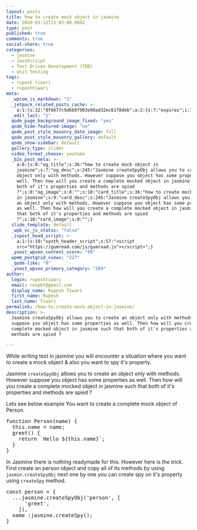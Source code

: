 ```yaml
---
layout: posts
title: how to create mock object in jasmine
date: 2020-03-12T15:03:00.000Z
type: post
published: true
comments: true
social-share: true
categories:
  - jasmine
  - JavaScriipt
  - Test Driven Development (TDD)
  - Unit Testing
tags:
  - rupesh tiwari
  - rupeshtiwari
meta:
  _wpcom_is_markdown: "1"
  _jetpack_related_posts_cache: >-
    a:1:{s:32:"8f6677c9d6b0f903e98ad32ec61f8deb";a:2:{s:7:"expires";i:1611832742;s:7:"payload";a:3:{i:0;a:1:{s:2:"id";i:295;}i:1;a:1:{s:2:"id";i:118;}i:2;a:1:{s:2:"id";i:1163;}}}}
  _edit_last: "1"
  qode_page_background_image_fixed: "yes"
  qode_hide-featured-image: "no"
  qode_post_style_masonry_date_image: full
  qode_post_style_masonry_gallery: default
  qode_show-sidebar: default
  gallery_type: slider
  video_format_choose: youtube
  _b2s_post_meta: >-
    a:6:{s:8:"og_title";s:36:"how to create mock object in
    jasmine";s:7:"og_desc";s:245:"Jasmine createSpyObj allows you to create an
    object only with methods. However suppose you object has some properties as
    well. Then how will you create a complete mocked object in jasmine such that
    both of it's properties and methods are spied
    ?";s:8:"og_image";s:0:"";s:10:"card_title";s:36:"how to create mock object
    in jasmine";s:9:"card_desc";s:245:"Jasmine createSpyObj allows you to create
    an object only with methods. However suppose you object has some properties
    as well. Then how will you create a complete mocked object in jasmine such
    that both of it's properties and methods are spied
    ?";s:10:"card_image";s:0:"";}
  slide_template: default
  _wpb_vc_js_status: "false"
  _inpost_head_script: >-
    a:1:{s:19:"synth_header_script";s:57:"<script
    src="https://gumroad.com/js/gumroad.js"></script>";}
  _yoast_wpseo_content_score: "90"
  wpmm_postgrid_views: "227"
  _qode-like: "0"
  _yoast_wpseo_primary_category: "289"
author:
  login: rupeshtiwari
  email: roopkt@gmail.com
  display_name: Rupesh Tiwari
  first_name: Rupesh
  last_name: Tiwari
permalink: /how-to-create-mock-object-in-jasmine/
description: >-
  Jasmine createSpyObj allows you to create an object only with methods. However
  suppose you object has some properties as well. Then how will you create a
  complete mocked object in jasmine such that both of it's properties and
  methods are spied ?

---
```


<p><!-- wp:paragraph --></p>
<p>While writing test in jasmine you will encounter a situation where you want to create a mock object &amp; also you want to spy it's property. </p>
<p><!-- /wp:paragraph --></p>
<p><!-- wp:paragraph --></p>
<p>Jasmine <code>createSpyObj</code> allows you to create an object only with methods. However suppose you object has some properties as well. Then how will you create a complete mocked object in jasmine such that both of it's properties and methods are spied ? </p>
<p><!-- /wp:paragraph --></p>
<p><!-- wp:block {"ref":3197} /--></p>
<p><!-- wp:paragraph --></p>
<p>Lets see below example You want to create a complete mock object of Person. </p>
<p><!-- /wp:paragraph --></p>
<p><!-- wp:enlighter/codeblock {"language":"js"} --></p>
<pre class="EnlighterJSRAW" data-enlighter-language="js" data-enlighter-theme="" data-enlighter-highlight="" data-enlighter-linenumbers="" data-enlighter-lineoffset="" data-enlighter-title="" data-enlighter-group="">function Person(name) {
  this.name = name;
  greet() {
    return `Hello ${this.name}`;
  }
}</pre>
<p><!-- /wp:enlighter/codeblock --></p>
<p><!-- wp:paragraph --></p>
<p>In Jasmine there is nothing readymade for this. However here is the trick. First create an person object and copy all of its methods by using <code>jasmin.createSpyObj</code> next one by one you can create spy on it's property using <code>createSpy</code> method. </p>
<p><!-- /wp:paragraph --></p>
<p><!-- wp:enlighter/codeblock {"language":"js"} --></p>
<pre class="EnlighterJSRAW" data-enlighter-language="js" data-enlighter-theme="" data-enlighter-highlight="" data-enlighter-linenumbers="" data-enlighter-lineoffset="" data-enlighter-title="" data-enlighter-group="">const person = {
  ...jasmine.createSpyObj('person', [
      'greet',
    ]),
  name :jasmine.createSpy();
}</pre>
<p><!-- /wp:enlighter/codeblock --></p>
